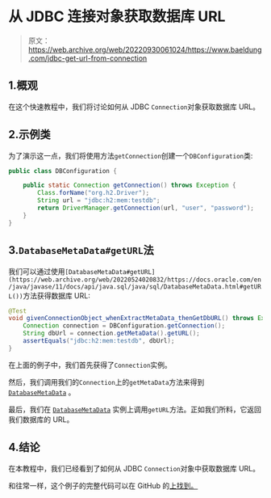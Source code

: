 # 从 JDBC 连接对象获取数据库 URL

> 原文：<https://web.archive.org/web/20220930061024/https://www.baeldung.com/jdbc-get-url-from-connection>

## 1.概观

在这个快速教程中，我们将讨论如何从 JDBC `Connection`对象获取数据库 URL。

## 2.示例类

为了演示这一点，我们将使用方法`getConnection`创建一个`DBConfiguration`类:

```java
public class DBConfiguration {

    public static Connection getConnection() throws Exception {
        Class.forName("org.h2.Driver");
        String url = "jdbc:h2:mem:testdb";
        return DriverManager.getConnection(url, "user", "password");
    }
}
```

## 3.`DatabaseMetaData#getURL`法

我们可以通过使用`[DatabaseMetaData#getURL](https://web.archive.org/web/20220524020832/https://docs.oracle.com/en/java/javase/11/docs/api/java.sql/java/sql/DatabaseMetaData.html#getURL())`方法获得数据库 URL:

```java
@Test
void givenConnectionObject_whenExtractMetaData_thenGetDbURL() throws Exception {
    Connection connection = DBConfiguration.getConnection();
    String dbUrl = connection.getMetaData().getURL();
    assertEquals("jdbc:h2:mem:testdb", dbUrl);
}
```

在上面的例子中，我们首先获得了`Connection`实例。

然后，我们调用我们的`Connection`上的`getMetaData`方法来得到 [`DatabaseMetaData`](/web/20220524020832/https://www.baeldung.com/jdbc-database-metadata#databasemetadata-interface) 。

最后，我们在 [`DatabaseMetaData`](/web/20220524020832/https://www.baeldung.com/jdbc-database-metadata#databasemetadata-interface) 实例上调用`getURL`方法。正如我们所料，它返回我们数据库的 URL。

## 4.结论

在本教程中，我们已经看到了如何从 JDBC `Connection`对象中获取数据库 URL。

和往常一样，这个例子的完整代码可以在 GitHub 的[上找到。](https://web.archive.org/web/20220524020832/https://github.com/eugenp/tutorials/tree/master/persistence-modules/core-java-persistence-2)